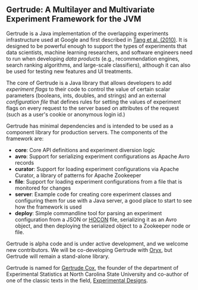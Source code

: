 Gertrude: A Multilayer and Multivariate Experiment Framework for the JVM
------------------------------------------------------------------------

Gertrude is a Java implementation of the overlapping experiments infrastructure used at
Google and first described in [Tang et al. (2010)](http://research.google.com/pubs/pub36500.html).
It is designed to be powerful enough to support the types of experiments that data scientists,
machine learning researchers, and software engineers need to run when developing _data products_
(e.g., recommendation engines, search ranking algorithms, and large-scale classifiers), although
it can also be used for testing new features and UI treatments.

The core of Gertrude is a Java library that allows developers to add _experiment flags_ to their
code to control the value of certain scalar parameters (booleans, ints, doubles, and strings) and
an external _configuration file_ that defines rules for setting the values of experiment flags on
every request to the server based on attributes of the request (such as a user's cookie or anonymous
login id.)

Gertrude has minimal dependencies and is intended to be used as a component library for production
servers. The components of the framework are:

* **core**: Core API definitions and experiment diversion logic
* **avro**: Support for serializing experiment configurations as Apache Avro records
* **curator**: Support for loading experiment configurations via Apache Curator, a library of
patterns for Apache Zookeeper
* **file**: Support for loading experiment configurations from a file that is monitored for changes
* **server**: Example code for creating core experiment classes and configuring them for use with
a Java server, a good place to start to see how the framework is used
* **deploy**: Simple commandline tool for parsing an experiment configuration from a JSON or
[HOCON](https://github.com/typesafehub/config) file, serializing it as an Avro object, and then
deploying the serialized object to a Zookeeper node or file.

Gertrude is alpha code and is under active development, and we welcome new contributors. We will
be co-developing Gertrude with [Oryx](http://github.com/cloudera/oryx), but Gertrude will remain
a stand-alone library.

Gertrude is named for [Gertrude Cox](http://en.wikipedia.org/wiki/Gertrude_Mary_Cox), the founder of
the department of Experimental Statistics at North Carolina State University and co-author of one of the classic texts
in the field, [Experimental Designs](http://www.amazon.com/Experimental-Designs-Edition-William-Cochran/dp/0471545678).

